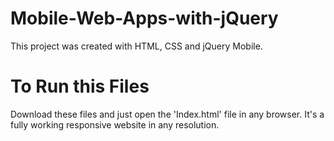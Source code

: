 # Mobile-Web-Apps-with-jQuery

This project was created with HTML, CSS and jQuery Mobile.

# To Run this Files

Download these files and just open the 'Index.html' file in any browser.
It's a fully working responsive website in any resolution.
